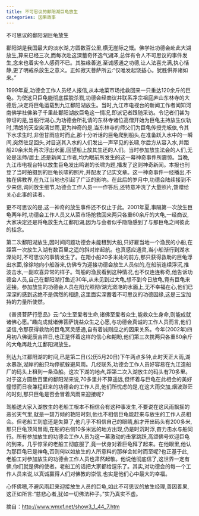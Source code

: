 ```yaml
---
title: 不可思议的鄱阳湖巨龟放生
categories: 因果故事
---
```


	   
不可思议的鄱阳湖巨龟放生

鄱阳湖是我国最大的淡水湖,方圆数百公里,横无崖际之慨。佛学社功德会赴此大湖放生,算来已经三次,而每次赴这深蓄奇怀逸气湖泽,总伴有令人不可思议的事件发生,念来也着实令人感荷不已。其胜缘善道,至诚感通之功德,让人法喜充满,执心恬静,更了明戒杀放生之意义。正如寂天菩萨所云:“仅唯发起饶益心。犹胜供养诸如来。”

1999年夏,功德会工作人员经人报信,从本地菜市场抢救回来一只重达120余斤的巨龟。为使这只巨龟能彻底摆脱杀戮,功德会经商议并联系净宗祖庭庐山东林寺的大德后,决定将巨龟运载到九江鄱阳湖放生。当时,九江市电视台的新闻工作者闻知河南佛学社佛弟子千里赴鄱阳湖放巨龟这一情况,即派记者跟随采访。令记者们甚为惊讶的是,当船行湖心,为功德会所礼请的东林寺诸位高僧开始为巨龟主持放生仪轨时,清朗的天空突漓甘雨,更为神奇的是,当东林寺的师父们为巨龟传授完皈依,令其下水求生时,非但甘雨应时而止,那十分听话的巨龟爬到船头,在准备跃入水中的一瞬间,突然驻足回头,对目送其入水的人们发出一声罕见的长啸,尔后方从容入水,并距船20余米处再次浮出水面,回望船上放其生还的人们。当时参加放生法会的人们,无论是法师/居士,还是新闻工作者,均为眼前所发生的这一幕神奇事件所震惊。当晚,九江市电视台特以放生巨龟发出鸣谢的长啸为题,播发了这则神奇新闻。本报也刊登了当时拍摄到的巨龟长啸的照片,并配发了记实文章。这一神奇事件一经播出,不独在佛教界,在九江当地也引起了广泛的影响。在此后的岁月中,功德会陆续接到不少来信,询问放生细节,功德会工作人员一一作答后,还特意冲洗了大量照片,馈赠给关心此事的读者。

更不可思议的是,这一神奇的放生事件还不仅止于此。2001年夏,事隔第一次放生巨龟两年时,功德会工作人员又从菜市场抢救回来两只各重60余斤的大龟,一经商议,大家决定还是将龟放生九江鄱阳湖,因为与会者似乎隐隐感到了与那巨龟之间彼此的挂念。

第二次鄱阳湖放生,因时间问题功德会未能租到大船,只好雇当地一个渔民的小船,在距第一次放生入湖有数百里之遥的斜对岸起航。也真感应通灵,当小船渐行到湖水深处时,不可思议的事情发生了。在距小船20多米处的前方,那只获得救助的巨龟浮出水面,徐徐地向小船游来,仿佛专为迎接功德会放生人员似的,在船前连续浮沉,推波击水,一副欢喜异常的样子。驾船的渔民看到这种情况,也不仅连连称奇,他告诉功德会人员,自己在鄱阳湖打鱼近30年,从未见到过大龟,想不到今日放龟,竟有巨龟来迎接。参加放生的功德会人员在阳光照彻/湖光潋滟的水面上,无不幸福在心,他们已深深的感到这绝不是偶然的相逢,这里面实深蓄着不可思议的功德因缘,这是三宝加持的力量所使然。

《普贤菩萨行愿品》云:“众生至爱者生命,诸佛至爱者众生,能救众生身命,则能成就诸佛心愿。”趣向成就诸佛菩萨饶益众生之心愿,与功德会真诚的工作人员而言,他们坚信,令那获得救助的巨龟冥灵感通,自有着诚则应之的因果关系。今年(2002年)四月初八佛诞辰吉祥日,也正是怀着这样的信心和期盼,他们第三次携两只各重80余斤的大龟再赴九江鄱阳湖放生。

到达九江鄱阳湖的时间,已是第二日(公历5月20日)下午两点多钟,此时天正大雨,湖水暴涨,湖岸的船只均停航躲避风雨。几经联系,功德会工作人员好容易在九江造船厂的码头上租到一条渔船。这次下湖的地点,距第二次入湖放生的码头有70多里。对于这方圆数百里的鄱阳湖来说,70多里并不算遥远,但怀着与巨龟在此相会的美好憧憬而日夜兼程赶来的功德会的工作人员,他们所忧虑的是,在这大雨交加,烟波渺茫的时刻,那只巨龟是否会冒着风雨来迎接呢?

驾船送大家入湖放生的老船工根本不相信会有这种事发生,不要说在这风雨飘摇的恶劣天气里,就是一碧万倾的艳阳时刻,他也不相信巨龟能赶来与放生的工作人员相会。但老船工到底还是失算了,他几乎不相信自己的眼睛,船才开出码头有200多米,那只巨龟顶风冒雨,在船的右侧10多米远的地方出现,仍是时沉时浮,奋力击水与船同行。所有参加放生的功德会工作人员为这一幕激动的击掌跳跃,高颂佛号欢迎巨龟的到来。几乎惊呆的老船工彻底服了,竟一伏身对着巨龟拜了起来。在他眼里,他认为那巨龟已是神龟,否则何以如放生的人所意料的那样会如时而至呢?也正基于此,老船工对参加放生的功德会工作人员也肃然起敬。他说他彻底信了,这世界一定有佛,你们就是佛的使者。老船工的话把大家都给逗乐了。其实,对功德会的每一个工作人员来说,以真诚赢得人们对佛教的崇信,也实是他们心中最大的幸福。

心怀佛嗯,不避风雨赶来迎接放生人员的巨龟,如此不可思议的放生经理,善因善果,这正如所言:“慈悲心者,犹如一切佛法种子。”实乃真实不虚。


摘自：http://www.wmxf.net/show3_1_44_7.htm